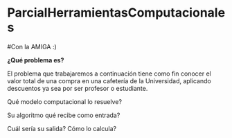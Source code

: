# ParcialHerramientasComputacionales
#Con la AMIGA :)

**¿Qué problema es?**

El problema que trabajaremos a continuación tiene como fin conocer el valor total de una compra en una cafetería de la Universidad, aplicando descuentos ya sea por ser profesor o estudiante.


Qué modelo computacional lo resuelve?

Su algoritmo qué recibe como entrada?

Cuál sería su salida? Cómo lo calcula?

